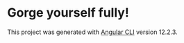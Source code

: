 # Gorge yourself fully!

This project was generated with [Angular CLI](https://github.com/angular/angular-cli) version 12.2.3.


